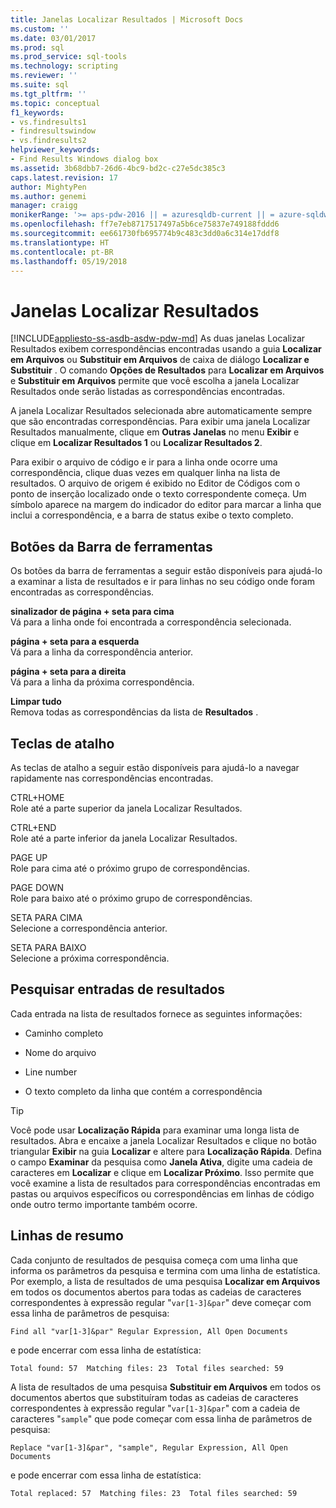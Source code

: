 ```yaml
---
title: Janelas Localizar Resultados | Microsoft Docs
ms.custom: ''
ms.date: 03/01/2017
ms.prod: sql
ms.prod_service: sql-tools
ms.technology: scripting
ms.reviewer: ''
ms.suite: sql
ms.tgt_pltfrm: ''
ms.topic: conceptual
f1_keywords:
- vs.findresults1
- findresultswindow
- vs.findresults2
helpviewer_keywords:
- Find Results Windows dialog box
ms.assetid: 3b68dbb7-26d6-4bc9-bd2c-c27e5dc385c3
caps.latest.revision: 17
author: MightyPen
ms.author: genemi
manager: craigg
monikerRange: '>= aps-pdw-2016 || = azuresqldb-current || = azure-sqldw-latest || >= sql-server-2016 || = sqlallproducts-allversions'
ms.openlocfilehash: ff7e7eb8717517497a5b6ce75837e749188fddd6
ms.sourcegitcommit: ee661730fb695774b9c483c3dd0a6c314e17ddf8
ms.translationtype: HT
ms.contentlocale: pt-BR
ms.lasthandoff: 05/19/2018
---
```

# <a name="find-results-windows"></a>Janelas Localizar Resultados
[!INCLUDE[appliesto-ss-asdb-asdw-pdw-md](../../includes/appliesto-ss-asdb-asdw-pdw-md.md)]
  As duas janelas Localizar Resultados exibem correspondências encontradas usando a guia **Localizar em Arquivos** ou **Substituir em Arquivos** de caixa de diálogo **Localizar e Substituir** . O comando **Opções de Resultados** para **Localizar em Arquivos** e **Substituir em Arquivos** permite que você escolha a janela Localizar Resultados onde serão listadas as correspondências encontradas.  
  
 A janela Localizar Resultados selecionada abre automaticamente sempre que são encontradas correspondências. Para exibir uma janela Localizar Resultados manualmente, clique em **Outras Janelas** no menu **Exibir** e clique em **Localizar Resultados 1** ou **Localizar Resultados 2**.  
  
 Para exibir o arquivo de código e ir para a linha onde ocorre uma correspondência, clique duas vezes em qualquer linha na lista de resultados. O arquivo de origem é exibido no Editor de Códigos com o ponto de inserção localizado onde o texto correspondente começa. Um símbolo aparece na margem do indicador do editor para marcar a linha que inclui a correspondência, e a barra de status exibe o texto completo.  
  
## <a name="toolbar-buttons"></a>Botões da Barra de ferramentas  
 Os botões da barra de ferramentas a seguir estão disponíveis para ajudá-lo a examinar a lista de resultados e ir para linhas no seu código onde foram encontradas as correspondências.  
  
 **sinalizador de página + seta para cima**  
 Vá para a linha onde foi encontrada a correspondência selecionada.  
  
 **página + seta para a esquerda**  
 Vá para a linha da correspondência anterior.  
  
 **página + seta para a direita**  
 Vá para a linha da próxima correspondência.  
  
 **Limpar tudo**  
 Remova todas as correspondências da lista de **Resultados** .  
  
## <a name="shortcut-keys"></a>Teclas de atalho  
 As teclas de atalho a seguir estão disponíveis para ajudá-lo a navegar rapidamente nas correspondências encontradas.  
  
 CTRL+HOME  
 Role até a parte superior da janela Localizar Resultados.  
  
 CTRL+END  
 Role até a parte inferior da janela Localizar Resultados.  
  
 PAGE UP  
 Role para cima até o próximo grupo de correspondências.  
  
 PAGE DOWN  
 Role para baixo até o próximo grupo de correspondências.  
  
 SETA PARA CIMA  
 Selecione a correspondência anterior.  
  
 SETA PARA BAIXO  
 Selecione a próxima correspondência.  
  
## <a name="search-result-entries"></a>Pesquisar entradas de resultados  
 Cada entrada na lista de resultados fornece as seguintes informações:  
  
-   Caminho completo  
  
-   Nome do arquivo  
  
-   Line number  
  
-   O texto completo da linha que contém a correspondência  
  
> [!TIP]  
>  Você pode usar **Localização Rápida** para examinar uma longa lista de resultados. Abra e encaixe a janela Localizar Resultados e clique no botão triangular **Exibir** na guia **Localizar** e altere para **Localização Rápida**. Defina o campo **Examinar** da pesquisa como **Janela Ativa**, digite uma cadeia de caracteres em **Localizar** e clique em **Localizar Próximo**. Isso permite que você examine a lista de resultados para correspondências encontradas em pastas ou arquivos específicos ou correspondências em linhas de código onde outro termo importante também ocorre.  
  
## <a name="summary-lines"></a>Linhas de resumo  
 Cada conjunto de resultados de pesquisa começa com uma linha que informa os parâmetros da pesquisa e termina com uma linha de estatística. Por exemplo, a lista de resultados de uma pesquisa **Localizar em Arquivos** em todos os documentos abertos para todas as cadeias de caracteres correspondentes à expressão regular "`var[1-3]&par`" deve começar com essa linha de parâmetros de pesquisa:  
  
 `Find all "var[1-3]&par" Regular Expression, All Open Documents`  
  
 e pode encerrar com essa linha de estatística:  
  
 `Total found: 57  Matching files: 23  Total files searched: 59`  
  
 A lista de resultados de uma pesquisa **Substituir em Arquivos** em todos os documentos abertos que substituíram todas as cadeias de caracteres correspondentes à expressão regular "`var[1-3]&par`" com a cadeia de caracteres "`sample`" que pode começar com essa linha de parâmetros de pesquisa:  
  
 `Replace "var[1-3]&par", "sample", Regular Expression, All Open Documents`  
  
 e pode encerrar com essa linha de estatística:  
  
 `Total replaced: 57  Matching files: 23  Total files searched: 59`  
  
  
